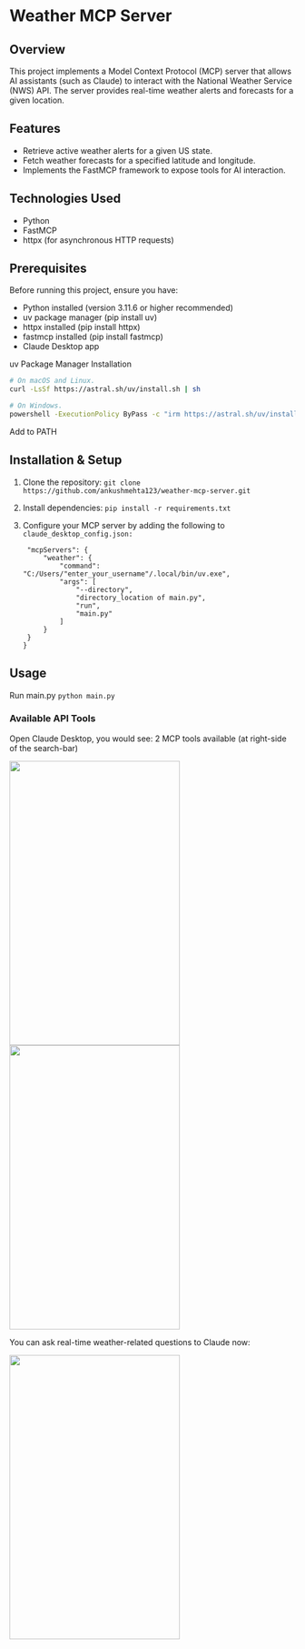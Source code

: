 # Weather MCP Server

## Overview

This project implements a Model Context Protocol (MCP) server that allows AI assistants (such as Claude) to interact with the National Weather Service (NWS) API. The server provides real-time weather alerts and forecasts for a given location.

## Features

- Retrieve active weather alerts for a given US state.
- Fetch weather forecasts for a specified latitude and longitude.
- Implements the FastMCP framework to expose tools for AI interaction.

## Technologies Used

- Python
- FastMCP
- httpx (for asynchronous HTTP requests)

## Prerequisites

Before running this project, ensure you have:

- Python installed (version 3.11.6 or higher recommended)
- uv package manager (pip install uv)
- httpx installed (pip install httpx)
- fastmcp installed (pip install fastmcp)
- Claude Desktop app

uv Package Manager Installation 
```bash
# On macOS and Linux.
curl -LsSf https://astral.sh/uv/install.sh | sh
```

```bash
# On Windows.
powershell -ExecutionPolicy ByPass -c "irm https://astral.sh/uv/install.ps1 | iex"
```
Add to PATH

## Installation & Setup

1. Clone the repository:
   `git clone https://github.com/ankushmehta123/weather-mcp-server.git`

3. Install dependencies:
   `pip install -r requirements.txt`

5. Configure your MCP server by adding the following to
   ```claude_desktop_config.json:```
   ```{
    "mcpServers": {
        "weather": {
            "command": "C:/Users/"enter_your_username"/.local/bin/uv.exe",
            "args": [
                "--directory",
                "directory_location of main.py",
                "run",
                "main.py"
            ]
        }
    }
   }

## Usage

Run main.py
```python main.py```

### Available API Tools

Open Claude Desktop, you would see: 2 MCP tools available (at right-side of the search-bar)

<img src="https://github.com/user-attachments/assets/d3d2a756-a416-4236-99f8-21884139fc03" height="500px" width="300px" />
<br>
<img src="https://github.com/user-attachments/assets/459d881b-47c8-4b9a-9ede-a270c21d54e7" height="500px" width="300px" />

<p>You can ask real-time weather-related questions to Claude now:</p>

<img src="https://github.com/user-attachments/assets/dba04376-f3ca-479a-81d8-8671df29d60d" height="500px" width="300px" />



